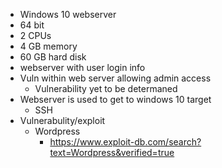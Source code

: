 - Windows 10 webserver
- 64 bit
- 2 CPUs
- 4 GB memory
- 60 GB hard disk
-  webserver with user login info
- Vuln within web server allowing admin access
    - Vulnerability yet to be determaned
- Webserver is used to get to windows 10 target
    - SSH
- Vulnerabulity/exploit
    - Wordpress
        -  https://www.exploit-db.com/search?text=Wordpress&verified=true
